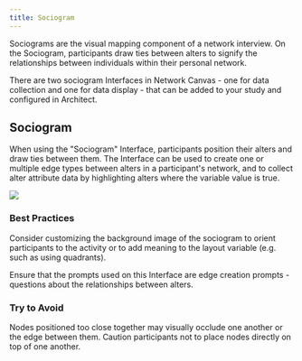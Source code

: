 ```yaml
---
title: Sociogram
---
```


<InterfaceSummary
  title="Sociogram"
  image="/assets/img/interface-documentation/sociogram/sociogram-edges.png"
  type="Name Interpreter and Edge Generator"
  creates="Edges of multiple types, and attribute data on a single node type"
  usesprompts="true"
/>

Sociograms are the visual mapping component of a network interview. On the Sociogram, participants draw ties between alters to signify the relationships between individuals within their personal network.

There are two sociogram Interfaces in Network Canvas - one for data collection and one for data display - that can be added to your study and configured in Architect.

## Sociogram

When using the "Sociogram" Interface, participants position their alters and draw ties between them. The Interface can be used to create one or multiple edge types between alters in a participant's network, and to collect alter attribute data by highlighting alters where the variable value is true.

![](/assets/img/interface-documentation/sociogram/sociogram-highlight.png)

### Best Practices

<GoodPractice>

Consider customizing the background image of the sociogram to orient participants to the activity or to add meaning to the layout variable (e.g. such as using quadrants).

</GoodPractice>

<GoodPractice>

Ensure that the prompts used on this Interface are edge creation prompts - questions about the relationships between alters.

</GoodPractice>

### Try to Avoid

<BadPractice>

Nodes positioned too close together may visually occlude one another or the edge between them. Caution participants not to place nodes directly on top of one another.

</BadPractice>
